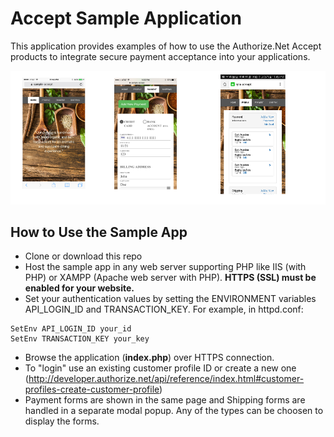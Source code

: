# Accept Sample Application
This application provides examples of how to use the Authorize.Net Accept products to integrate secure payment acceptance into your applications.

![Accept Screenshots](screenshots/AcceptTrioScreenShots.png "Screenshots showing the Accept hosted forms.")

## How to Use the Sample App
+ Clone or download this repo
+ Host the sample app in any web server supporting PHP like IIS (with PHP) or XAMPP (Apache web server with PHP). __HTTPS (SSL) must be enabled for your website.__
+ Set your authentication values by setting the ENVIRONMENT variables API_LOGIN_ID and TRANSACTION_KEY.  For example, in httpd.conf:
````
SetEnv API_LOGIN_ID your_id
SetEnv TRANSACTION_KEY your_key
````
+ Browse the application (**index.php**) over HTTPS connection.
+ To "login" use an existing customer profile ID or create a new one (http://developer.authorize.net/api/reference/index.html#customer-profiles-create-customer-profile)
+ Payment forms are shown in the same page and Shipping forms are handled in a separate  modal popup. Any of the types can be choosen to display the forms.
